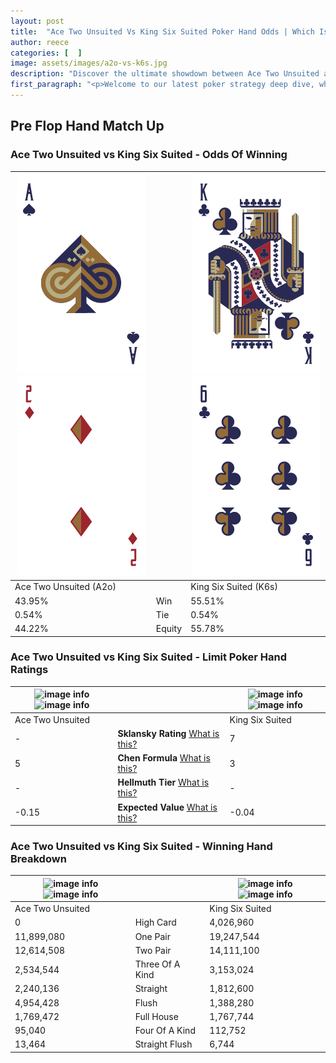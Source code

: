 ```yaml
---
layout: post
title:  "Ace Two Unsuited Vs King Six Suited Poker Hand Odds | Which Is The Better Hand In Poker? A Complete Guide"
author: reece
categories: [  ]
image: assets/images/a2o-vs-k6s.jpg
description: "Discover the ultimate showdown between Ace Two Unsuited and King Six Suited in poker! Uncover the odds, strategies, and scenarios where one hand triumphs over the other. Get ready to up your poker game with this thrilling analysis."
first_paragraph: "<p>Welcome to our latest poker strategy deep dive, where we're pitting two distinct hands against each other in a high-stakes showdown: Ace Two Unsuited vs King Six Suited.</p><p>In the dynamic world of poker, every decision counts, and knowing which hand holds the upper hand is key to your success at the table.</p><p>In this article, we'll dissect these two hands, explore the scenarios where one dominates the other, and equip you with the knowledge to make strategic choices that can tip the odds in your favor.</p><p>Get ready to unravel the intriguing dynamics of these poker hands and elevate your game to new heights.</p>"
---
```




[comment]: # (sp0)

## Pre Flop Hand Match Up

<div class="table hand-ratings" markdown="1"> 



### Ace Two Unsuited vs King Six Suited - Odds Of Winning


    
| ![image info](assets/images/hand1/a.png) ![image info](assets/images/hand1/2o.png) |  | ![image info](assets/images/hand2/k.png) ![image info](assets/images/hand2/6.png) |
| -------- | -------- | -------- |
| Ace Two Unsuited (A2o) |  | King Six Suited (K6s) |
| 43.95% | Win | 55.51% |
| 0.54% | Tie | 0.54% |
| 44.22% | Equity | 55.78% |




[comment]: # (sp1)



### Ace Two Unsuited vs King Six Suited - Limit Poker Hand Ratings


    
| ![image info](https://www.riverpairs.com/assets/images/hand1/a.png) ![image info](https://www.riverpairs.com/assets/images/hand1/2o.png) |  | ![image info](https://www.riverpairs.com/assets/images/hand2/k.png) ![image info](https://www.riverpairs.com/assets/images/hand2/6.png) |
| -------- | -------- | -------- |
| Ace Two Unsuited |  | King Six Suited |
| - | **Sklansky Rating** [What is this?](/sklansky-rating-explained) | 7 |
| 5 | **Chen Formula** [What is this?](/chen-formula-explained) | 3 |
| - | **Hellmuth Tier** [What is this?](/Hellmuth-tier-explained) | - |
| -0.15 | **Expected Value** [What is this?](/expected-value-explained) | -0.04 |




[comment]: # (sp2)



### Ace Two Unsuited vs King Six Suited - Winning Hand Breakdown


    
| ![image info](https://www.riverpairs.com/assets/images/hand1/a.png) ![image info](https://www.riverpairs.com/assets/images/hand1/2o.png) |  | ![image info](https://www.riverpairs.com/assets/images/hand2/k.png) ![image info](https://www.riverpairs.com/assets/images/hand2/6.png) |
| -------- | -------- | -------- |
| Ace Two Unsuited |  | King Six Suited |
| 0 | High Card | 4,026,960 |
| 11,899,080 | One Pair | 19,247,544 |
| 12,614,508 | Two Pair | 14,111,100 |
| 2,534,544 | Three Of A Kind | 3,153,024 |
| 2,240,136 | Straight | 1,812,600 |
| 4,954,428 | Flush | 1,388,280 |
| 1,769,472 | Full House | 1,767,744 |
| 95,040 | Four Of A Kind | 112,752 |
| 13,464 | Straight Flush | 6,744 |




[comment]: # (sp3)



</div>

[comment]: # (sp4)



[comment]: # (sp5)

